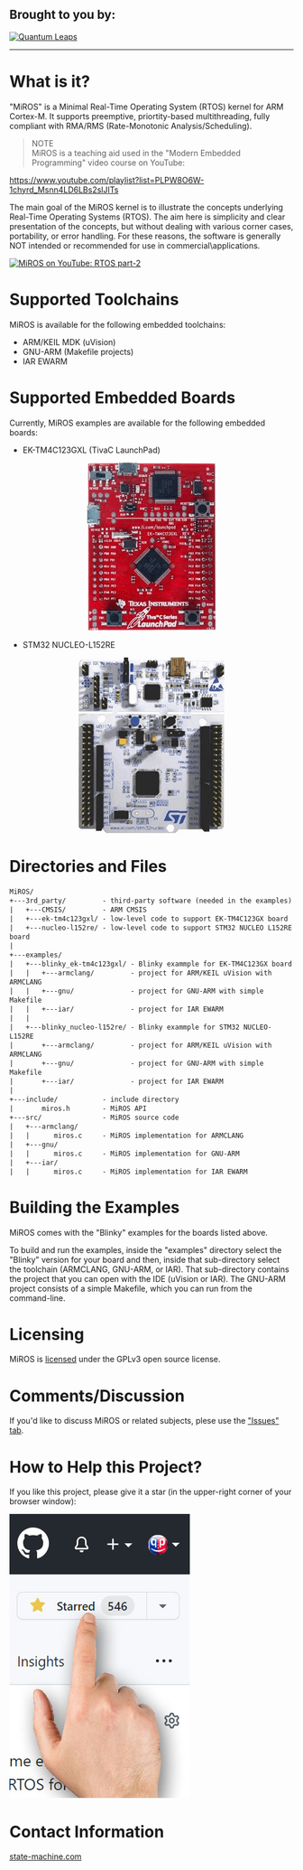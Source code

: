 ## Brought to you by:
[![Quantum Leaps](https://www.state-machine.com/attachments/logo_ql_400.png)](https://www.state-machine.com)

---------------------------------------------------------------------
# What is it?
"MiROS" is a Minimal Real-Time Operating System (RTOS) kernel for ARM Cortex-M.
It supports preemptive, priortity-based multithreading, fully compliant with
RMA/RMS (Rate-Monotonic Analysis/Scheduling).

>NOTE<br>
MiROS is a teaching aid used in the "Modern Embedded Programming" video course
on YouTube:

https://www.youtube.com/playlist?list=PLPW8O6W-1chyrd_Msnn4LD6LBs2slJITs

The main goal of the MiROS kernel is to illustrate the concepts underlying
Real-Time Operating Systems (RTOS). The aim here  is simplicity and clear
presentation of the concepts, but without dealing with various corner cases,
portability, or error handling. For these reasons, the software is generally
NOT intended or recommended for use in commercial\applications.

[![MiROS on YouTube: RTOS part-2](img/MiROS.jpg)](https://youtu.be/PKml9ki3178)


# Supported Toolchains
MiROS is available for the following embedded toolchains:
- ARM/KEIL MDK (uVision)
- GNU-ARM (Makefile projects)
- IAR EWARM

# Supported Embedded Boards
Currently, MiROS examples are available for the following embedded boards:

- EK-TM4C123GXL (TivaC LaunchPad)

<p align="center"><img src="img/bd_EK-TM4C123GXL.png"/></p>

- STM32 NUCLEO-L152RE

<p align="center"><img src="img/bd_NUCLEO-L152RE.png"/></p>


# Directories and Files
```
MiROS/
+---3rd_party/         - third-party software (needed in the examples)
|   +---CMSIS/         - ARM CMSIS
|   +---ek-tm4c123gxl/ - low-level code to support EK-TM4C123GX board
|   +---nucleo-l152re/ - low-level code to support STM32 NUCLEO L152RE board
|
+---examples/
|   +---blinky_ek-tm4c123gxl/ - Blinky exammple for EK-TM4C123GX board
|   |   +---armclang/         - project for ARM/KEIL uVision with ARMCLANG
|   |   +---gnu/              - project for GNU-ARM with simple Makefile
|   |   +---iar/              - project for IAR EWARM
|   |
|   +---blinky_nucleo-l152re/ - Blinky exammple for STM32 NUCLEO-L152RE
|       +---armclang/         - project for ARM/KEIL uVision with ARMCLANG
|       +---gnu/              - project for GNU-ARM with simple Makefile
|       +---iar/              - project for IAR EWARM
|
+---include/           - include directory
|       miros.h        - MiROS API
+---src/               - MiROS source code
|   +---armclang/
|   |      miros.c     - MiROS implementation for ARMCLANG
|   +---gnu/
|   |      miros.c     - MiROS implementation for GNU-ARM
|   +---iar/
|   |      miros.c     - MiROS implementation for IAR EWARM
```


# Building the Examples
MiROS comes with the "Blinky" examples for the boards listed above.

To build and run the examples, inside the "examples" directory select
the "Blinky" version for your board and then, inside that sub-directory
select the toolchain (ARMCLANG, GNU-ARM, or IAR). That sub-directory
contains the project that you can open with the IDE (uVision or IAR).
The GNU-ARM project consists of a simple Makefile, which you can run
from the command-line.


# Licensing
MiROS is [licensed](LICENSE) under the GPLv3 open source license.


# Comments/Discussion
If you'd like to discuss MiROS or related subjects, plese use the ["Issues" tab](https://github.com/QuantumLeaps/MiROS/issues).


# How to Help this Project?
If you like this project, please give it a star (in the upper-right corner of your browser window):

![GitHub star](img/github-star.jpg)


# Contact Information
[state-machine.com](https://www.state-machine.com/video-course)
